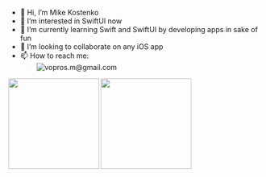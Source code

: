 - 👋 Hi, I’m Mike Kostenko
- 👀 I’m interested in SwiftUI now
- 🌱 I’m currently learning Swift and SwiftUI by developing apps in sake of fun
- 💞️ I’m looking to collaborate on any iOS app
- 📫 How to reach me:<br> &emsp;&emsp; <img alt="vopros.m@gmail.com" src="https://img.shields.io/static/v1?label=e-mail:&message=vopros.m@gmail.com&color=yellow" />
<!---
- Leetcode stats:

![LeetCode Stats](https://leetcode.card.workers.dev/user9809eC?theme=auto&font=source_code_pro&extension=null)
--->
<!---
vopros21/vopros21 is a ✨ special ✨ repository because its `README.md` (this file) appears on your GitHub profile.
You can click the Preview link to take a look at your changes.
--->
<img align="left" src="http://github-profile-summary-cards.vercel.app/api/cards/profile-details?username=vopros21&theme=transparent" height="180em" />
<img align="left" src="http://github-profile-summary-cards.vercel.app/api/cards/most-commit-language?username=vopros21&theme=transparent" height="180em" />
